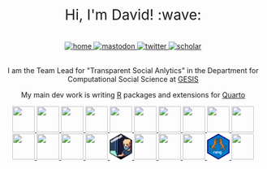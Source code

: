 <h1 style="font-weight:normal" align="center">
  &nbsp;Hi, I'm David! :wave:&nbsp;
</h1>
<br>
<div align="center">
<a href="https://mr.schochastics.net">
<img
src="https://img.icons8.com/ios-filled/512/home-page.png"
height=40 width=40 alt="home" border=0>
</a>
<a rel="me" href="https://fosstodon.org/@schochastics">
<img
src="https://img.icons8.com/external-tal-revivo-color-tal-revivo/512/external-mastodon-is-an-online-self-hosted-social-media-and-social-networking-service-logo-color-tal-revivo.png"
height=40 width=40 alt="mastodon" border=0>
</a>
<a href="https://twitter.com/schochastics">
<img
src="https://img.icons8.com/color/512/twitter.png"
height=40 width=40 alt="twitter" border=0>
</a>
<a href="https://scholar.google.com/citations?user=MFlgHdcAAAAJ&hl">
<img
src="https://img.icons8.com/color/512/google-scholar--v3.png"
height=40 width=40 alt="scholar" border=0>
</a>
</div>
<br>

<p align="center">
I am the Team Lead for "Transparent Social Anlytics" in the Department for Computational Social Science at <a href="https://gesis.org">GESIS</a>
</p>
<p align="center">
My main dev work is writing <a href="https://www.r-project.org/about.html">R</a> packages and extensions for <a href="https://quarto.org">Quarto</a>
</p>

<div align="center">
<a href="https://github.com/schochastics/graphlayouts">
<img src="https://www.mr.schochastics.net/project/graphlayouts/featured-hex.png"
width=44 height=51>
</a>
<a href="https://github.com/schochastics/netrankr">
<img src="https://www.mr.schochastics.net/project/netrankr/featured-hex.png"
width=44 height=51>
</a>
<a href="https://github.com/gesistsa/rtoot">
<img src="https://www.mr.schochastics.net/project/rtoot/featured-hex.png"
width=44 height=51>
</a>
<a href="https://github.com/schochastics/snahelper">
<img src="https://www.mr.schochastics.net/project/snahelper/featured-hex.png"
width=44 height=51>
</a>
<a href="https://github.com/schochastics/signnet">
<img src="https://www.mr.schochastics.net/project/signnet/featured-hex.png"
width=44 height=51>
</a>
<a href="https://github.com/schochastics/edgebundle">
<img src="https://www.mr.schochastics.net/project/edgebundle/featured-hex.png"
width=44 height=51>
</a>
<a href="https://github.com/schochastics/roughnet">
<img src="https://www.mr.schochastics.net/project/roughnet/featured-hex.png"
width=44 height=51>
</a>
<a href="https://github.com/schochastics/roughsf">
<img src="https://www.mr.schochastics.net/project/roughsf/featured-hex.png"
width=44 height=51>
</a>
<a href="https://github.com/schochastics/networkdata">
<img src="https://www.mr.schochastics.net/project/networkdata/featured-hex.png"
width=44 height=51>
</a>
<a href="https://github.com/schochastics/PSAWR">
<img src="https://www.mr.schochastics.net/project/PSAWR/featured-hex.png"
width=44 height=51>
</a>
<a href="https://github.com/schochastics/Rtumblr">
<img src="https://github.com/schochastics/Rtumblr/blob/main/man/figures/logo.png"
width=44 height=51>
</a>
<a href="https://github.com/schochastics/netUtils">
<img src="https://www.mr.schochastics.net/project/netUtils/featured-hex.png"
width=44 height=51>
</a>
<a href="https://github.com/schochastics/webtrackR">
<img src="https://github.com/schochastics/webtrackR/blob/main/man/figures/logo.png"
width=44 height=51>
</a>
<a href="https://github.com/schochastics/webbotparseR">
<img src="https://github.com/schochastics/webbotparseR/blob/main/man/figures/logo.png"
width=44 height=51>
</a>
<a href="https://github.com/schochastics/stabilityAI">
<img src="https://github.com/schochastics/stabilityAI/blob/main/man/figures/logo.png"
width=44 height=51>
</a>
<a href="https://github.com/schochastics/adaR">
<img src="https://github.com/schochastics/adaR/blob/main/man/figures/logo.png"
width=44 height=51>
</a>
<a href="https://github.com/schochastics/domainator">
<img src="https://github.com/schochastics/domainator/blob/man/figures/logo.png"
width=44 height=51>
</a>
<a href="https://github.com/mbojan/rgraph6">
<img src="https://www.mr.schochastics.net/project/rgraph6/featured-hex.png"
width=44 height=51>
</a>
<a href="https://github.com/chainsawriot/rang">
<img src="https://github.com/chainsawriot/rang/raw/v0.1/man/figures/rang_logo.svg"
width=44 height=51>
</a>
<a href="https://github.com/schochastics/rokemon">
<img src="https://www.mr.schochastics.net/project/rokemon/featured-hex.png"
width=44 height=51>
</a>
</div>
<br>
<div align="center">
<!--<img src="https://github-readme-stats.vercel.app/api?username=schochastics&show_icons=true&theme=merko" alt="Davids GitHub stats">-->
</div>
